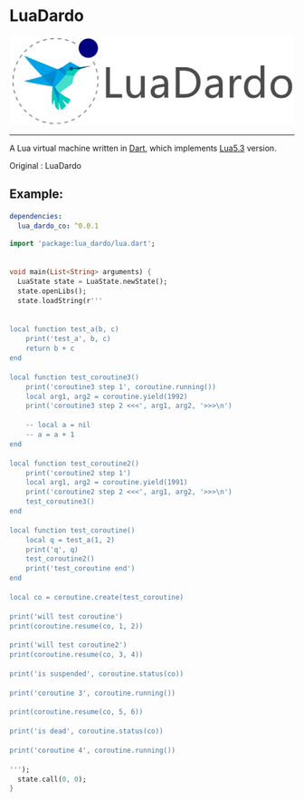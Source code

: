 # LuaDardo

![logo](https://github.com/arcticfox1919/ImageHosting/blob/master/language_logo.png?raw=true)

------

A Lua virtual machine written in [Dart](https://github.com/dart-lang/sdk), which implements [Lua5.3](http://www.lua.org/manual/5.3/) version.

Original : LuaDardo

## Example:

```yaml
dependencies:
  lua_dardo_co: ^0.0.1
```

```dart
import 'package:lua_dardo/lua.dart';


void main(List<String> arguments) {
  LuaState state = LuaState.newState();
  state.openLibs();
  state.loadString(r'''


local function test_a(b, c)
    print('test_a', b, c)
    return b + c
end

local function test_coroutine3()
    print('coroutine3 step 1', coroutine.running())
    local arg1, arg2 = coroutine.yield(1992)
    print('coroutine3 step 2 <<<', arg1, arg2, '>>>\n')

    -- local a = nil
    -- a = a + 1
end

local function test_coroutine2()
    print('coroutine2 step 1')
    local arg1, arg2 = coroutine.yield(1991)
    print('coroutine2 step 2 <<<', arg1, arg2, '>>>\n')
    test_coroutine3()
end

local function test_coroutine()
    local q = test_a(1, 2)
    print('q', q)
    test_coroutine2()
    print('test_coroutine end')
end

local co = coroutine.create(test_coroutine)

print('will test coroutine')
print(coroutine.resume(co, 1, 2))

print('will test coroutine2')
print(coroutine.resume(co, 3, 4))

print('is suspended', coroutine.status(co))

print('coroutine 3', coroutine.running())

print(coroutine.resume(co, 5, 6))

print('is dead', coroutine.status(co))

print('coroutine 4', coroutine.running())

''');
  state.call(0, 0);
}
```


